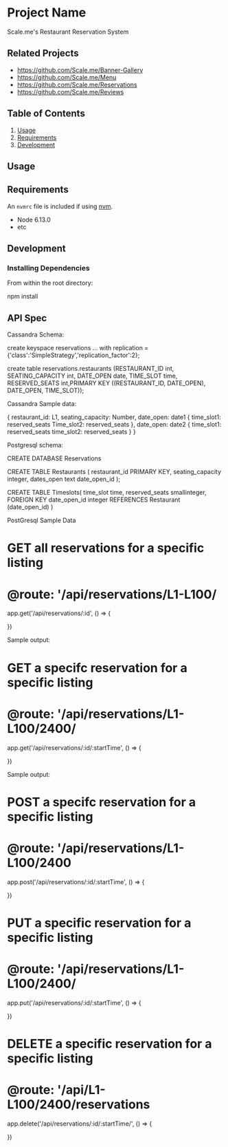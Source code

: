 # Project Name

Scale.me's Restaurant Reservation System

## Related Projects

  - https://github.com/Scale.me/Banner-Gallery
  - https://github.com/Scale.me/Menu
  - https://github.com/Scale.me/Reservations
  - https://github.com/Scale.me/Reviews

## Table of Contents

1. [Usage](#Usage)
1. [Requirements](#requirements)
1. [Development](#development)

## Usage



## Requirements

An `nvmrc` file is included if using [nvm](https://github.com/creationix/nvm).

- Node 6.13.0
- etc

## Development

### Installing Dependencies

From within the root directory:

npm install

## API Spec

Cassandra Schema:

create keyspace reservations
... with replication = {'class':'SimpleStrategy','replication_factor':2};

create table reservations.restaurants (RESTAURANT_ID int, SEATING_CAPACITY int, DATE_OPEN date, TIME_SLOT time, RESERVED_SEATS int,PRIMARY KEY ((RESTAURANT_ID, DATE_OPEN), DATE_OPEN, TIME_SLOT));

Cassandra Sample data:

{
  restaurant_id: L1,
  seating_capacity: Number,
  date_open: date1 {
      time_slot1: reserved_seats
      Time_slot2: reserved_seats },
  date_open: date2 {
      time_slot1: reserved_seats
      time_slot2: reserved_seats }
}

Postgresql schema:

CREATE DATABASE Reservations

CREATE TABLE  Restaurants (
    restaurant_id PRIMARY KEY,
    seating_capacity integer,
    dates_open text
    date_open_id
);

CREATE TABLE Timeslots(
  time_slot time,
  reserved_seats smallinteger,
  FOREIGN KEY date_open_id integer REFERENCES Restaurant (date_open_id)
)

PostGresql Sample Data

# GET all reservations for a specific listing
# @route: '/api/reservations/L1-L100/
app.get('/api/reservations/:id', () => {

})

Sample output:

# GET a specifc reservation for a specific listing
# @route: '/api/reservations/L1-L100/2400/
app.get('/api/reservations/:id/:startTime', () => {

})

Sample output:

# POST a specifc reservation for a specific listing
# @route: '/api/reservations/L1-L100/2400

app.post('/api/reservations/:id/:startTime', () => {

})

# PUT a specific reservation for a specific listing
# @route: '/api/reservations/L1-L100/2400/

app.put('/api/reservations/:id/:startTime', () => {

})

# DELETE a specific reservation for a specific listing
# @route: '/api/L1-L100/2400/reservations

app.delete('/api/reservations/:id/:startTime/', () => {

})







